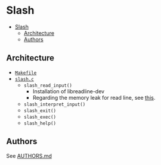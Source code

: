 # Slash

- [Slash](#slash)
  - [Architecture](#architecture)
  - [Authors](#authors)

## Architecture
* [`Makefile`](Makefile)
* [`slash.c`](slash.c)
  * `slash_read_input()`
    * Installation of libreadline-dev
    * Regarding the memory leak for read line, see [this](https://stackoverflow.com/questions/55196451/gnu-readline-enormous-memory-**leak**).
  * `slash_interpret_input()`
  * `slash_exit()`
  * `slash_exec()`
  * `slash_help()`

## Authors
See [AUTHORS.md](AUTHORS.md)